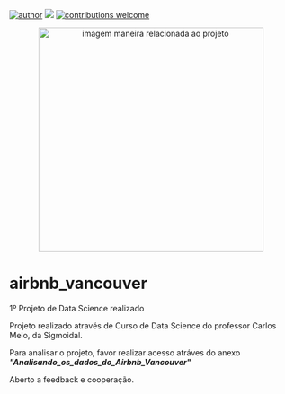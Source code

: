 [![author](https://img.shields.io/badge/author-GuilhermeAnjosFernandes-red.svg)](https://www.linkedin.com/in/guilherme-dos-anjos-fernandes-248438125//) [![](https://img.shields.io/badge/python-3.7+-blue.svg)](https://www.python.org/downloads/release/python-365/) [![contributions welcome](https://img.shields.io/badge/contributions-welcome-brightgreen.svg?style=flat)](https://github.com/GuilhermeAnjosFernandes/estudo_data_science/issues)

<p align="center">
  <img src="https://images.unsplash.com/photo-1559510859-42b76a39988f?ixid=MnwxMjA3fDB8MHxzZWFyY2h8MzF8fHZhbmNvdXZlcnxlbnwwfHwwfHw%3D&ixlib=rb-1.2.1&auto=format&fit=crop&w=500&q=60" alt="imagem maneira relacionada ao projeto"height=400px >
</p>

# airbnb_vancouver
1º Projeto de Data Science realizado


Projeto realizado através de Curso de Data Science do professor Carlos Melo, da Sigmoidal.

Para analisar o projeto, favor realizar acesso atráves do anexo ***"Analisando_os_dados_do_Airbnb_Vancouver"***

Aberto a feedback e cooperação.
